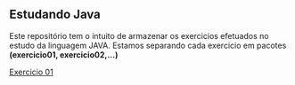 ## Estudando Java
Este repositório tem o intuito de armazenar os exercicios efetuados no estudo da linguagem JAVA. Estamos separando cada exercicio em pacotes **(exercicio01, exercicio02,...)**

[Exercicio 01](src/exercicio01/)


